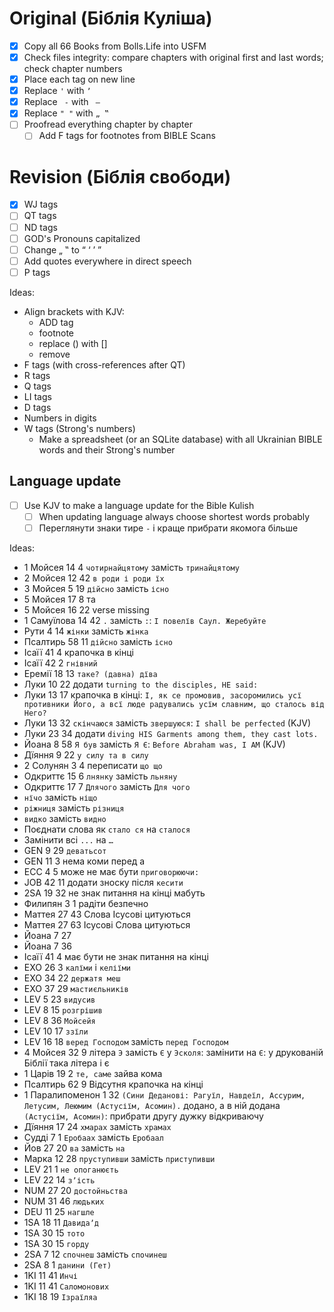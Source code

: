 # Original (Біблія Куліша)

- [x] Copy all 66 Books from Bolls.Life into USFM
- [x] Check files integrity: compare chapters with original first and last words; check chapter numbers
- [x] Place each tag on new line
- [x] Replace `'` with `ʼ`
- [x] Replace ` -` with ` —`
- [x] Replace `" "` with `„ ‟`
- [ ] Proofread everything chapter by chapter
  - [ ] Add F tags for footnotes from BIBLE Scans

# Revision (Біблія свободи)

- [x] WJ tags
- [ ] QT tags
- [ ] ND tags
- [ ] GOD's Pronouns capitalized
- [ ] Change „ ‟ to “ ‘ ’ ”
- [ ] Add quotes everywhere in direct speech
- [ ] P tags

Ideas:

- Align brackets with KJV:
  - ADD tag
  - footnote
  - replace () with []
  - remove
- F tags (with cross-references after QT)
- R tags
- Q tags
- LI tags
- D tags
- Numbers in digits
- W tags (Strong's numbers)
  - Make a spreadsheet (or an SQLite database) with all Ukrainian BIBLE words and their Strong's number

## Language update

- [ ] Use KJV to make a language update for the Bible Kulish
  - [ ] When updating language always choose shortest words probably
  - [ ] Переглянути знаки тире `-` і краще прибрати якомога більше

Ideas:

- 1 Мойсея 14 4 `чотирнайцятому` замість `тринайцятому`
- 2 Мойсея 12 42 `в роди і роди їх`
- 3 Мойсея 5 19 `дійсно` замість `існо`
- 5 Мойсея 17 8 та
- 5 Мойсея 16 22 verse missing
- 1 Самуїлова 14 42 `.` замість `:`: `І повелїв Саул. Жеребуйте`
- Рути 4 14 `жінки` замість `жінка`
- Псалтирь 58 11 `дійсно` замість `існо`
- Ісаїї 41 4 крапочка в кінці
- Ісаїї 42 2 `гнівний`
- Еремії 18 13 `таке? (давна) дїва`
- Луки 10 22 додати `turning to the disciples, HE said:`
- Луки 13 17 крапочка в кінці: `І, як се промовив, засоромились усї противники Його, а всї люде радувались усїм славним, що сталось від Него?`
- Луки 13 32 `скінчаюся` замість `звершуюся`: `I shall be perfected` (KJV)
- Луки 23 34 додати `diving HIS Garments among them, they cast lots.`
- Йоана 8 58 `Я був` замість `Я Є`: `Before Abraham was, I AM` (KJV)
- Дїяння 9 22 `у силу та в силу`
- 2 Солунян 3 4 переписати `що що`
- Одкриттє 15 6 `лнянку` замість `льняну`
- Одкриттє 17 7 `Длячого` замість `Для чого`
- `нїчо` замість `ніщо`
- `ріжниця` замість `різниця`
- `видко` замість `видно`
- Поєднати слова як `стало ся` на `сталося`
- Замінити всі `...` на `…`
- GEN 9 29 `деватьсот`
- GEN 11 3 нема коми перед а
- ECC 4 5 може не має бути `приговорюючи:`
- JOB 42 11 додати зноску після `кесити`
- 2SA 19 32 не знак питання на кінці мабуть
- Филипян 3 1 радіти безпечно
- Маттея 27 43 Слова Ісусові цитуються
- Маттея 27 63 Ісусові Слова цитуються
- Йоана 7 27
- Йоана 7 36
- Ісаїї 41 4 має бути не знак питання на кінці
- EXO 26 3 `калїми` і `келіїми`
- EXO 34 22 `держатя меш`
- EXO 37 29 `мастиєльників`
- LEV 5 23 `видусив`
- LEV 8 15 `розгрішив`
- LEV 8 36 `Мойсейя`
- LEV 10 17 `ззїли`
- LEV 16 18 `веред Господом` замість `перед Господом`
- 4 Мойсея 32 9 літера `Э` замість `Є` у `Эсколя`: замінити на `Є`: у друкованій Біблії така літера і є
- 1 Царів 19 2 `те, саме` зайва кома
- Псалтирь 62 9 Відсутня крапочка на кінці
- 1 Паралипоменон 1 32 `(Сини Деданові: Рагуїл, Навдеїл, Ассурим, Летусим, Леюмим (Астусіїм, Асомин).` додано, а в ній додана `(Астусіїм, Асомин)`: прибрати другу дужку відкриваючу
- Дїяння 17 24 `хмарах` замість `храмах`
- Судді 7 1 `Еробаах` замість `Еробаал`
- Йов 27 20 `ва` замість `на`
- Марка 12 28 `пруступивши` замість `приступивши`
- LEV 21 1 `не опоганюєть`
- LEV 22 14 `зʼість`
- NUM 27 20 `достойньства`
- NUM 31 46 `людьких`
- DEU 11 25 `нагшле`
- 1SA 18 11 `Давидаʼд`
- 1SA 30 15 `тото`
- 1SA 30 15 `горду`
- 2SA 7 12 `спочнеш` замість `спочинеш`
- 2SA 8 1 `данини (Гет)`
- 1KI 11 41 `Инчі`
- 1KI 11 41 `Саломонових`
- 1KI 18 19 `Ізраїляа`
